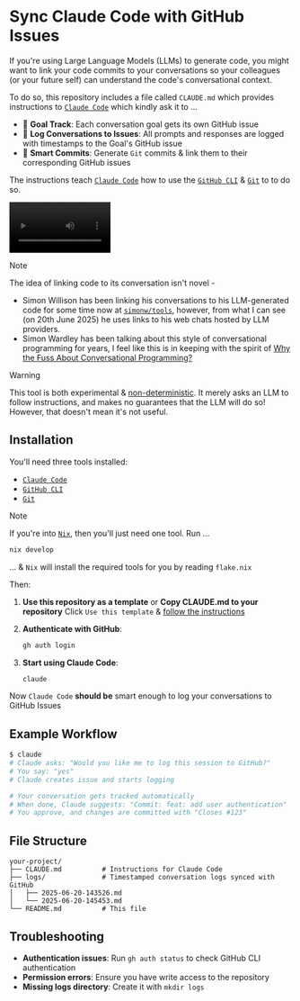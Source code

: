 # Sync Claude Code with GitHub Issues

If you're using Large Language Models (LLMs) to generate code, you might want to link your code commits to your conversations so your colleagues (or your future self) can understand the code's conversational context.

To do so, this repository includes a file called `CLAUDE.md` which provides instructions to [`Claude Code`](https://github.com/anthropics/claude-code) which kindly ask it to ...

- 🎯 **Goal Track**: Each conversation goal gets its own GitHub issue
- 📝 **Log Conversations to Issues**: All prompts and responses are logged with timestamps to the Goal's GitHub issue
- 🚀 **Smart Commits**: Generate `Git` commits & link them to their corresponding GitHub issues

The instructions teach [`Claude Code`](https://github.com/anthropics/claude-code) how to use the [`GitHub CLI`](https://github.com/cli/cli) & [`Git`](https://git-scm.com/downloads) to to do so.

<video src='https://github.com/user-attachments/assets/1a3106ed-8b97-4439-9b27-2d0c242a054c' width=180/></video>

>[!NOTE]
> The idea of linking code to its conversation isn't novel -
> - Simon Willison has been linking his conversations to his LLM-generated code for some time now at [`simonw/tools`](https://github.com/simonw/tools), however, from what I can see (on 20th June 2025) he uses links to his web chats hosted by LLM providers.
> - Simon Wardley has been talking about this style of conversational programming for years, I feel like this is in keeping with the spirit of [Why the Fuss About Conversational Programming?](https://blog.gardeviance.org/2023/01/why-fuss-about-conversational.html)

>[!WARNING]
> This tool is both experimental & [non-deterministic](https://en.wikipedia.org/wiki/Nondeterministic_programming). It merely asks an LLM to follow instructions, and makes no guarantees that the LLM will do so! However, that doesn't mean it's not useful.

## Installation

You'll need three tools installed:

- [`Claude Code`](https://github.com/anthropics/claude-code)
- [`GitHub CLI`](https://github.com/cli/cli)
- [`Git`](https://git-scm.com/downloads)

>[!NOTE]
> If you're into [`Nix`](https://github.com/NixOS/nix), then you'll just need one tool.
> Run ...
> ```sh
> nix develop
> ```
> ... & `Nix` will install the required tools for you by reading `flake.nix`

Then:

1. **Use this repository as a template** or **Copy CLAUDE.md to your repository**
   Click `Use this template` & [follow the instructions](https://docs.github.com/en/repositories/creating-and-managing-repositories/creating-a-repository-from-a-template)

2. **Authenticate with GitHub**:
   ```bash
   gh auth login
   ```

3. **Start using Claude Code**:
   ```bash
   claude
   ```

Now `Claude Code` **should be** smart enough to log your conversations to GitHub Issues

## Example Workflow

```bash
$ claude
# Claude asks: "Would you like me to log this session to GitHub?"
# You say: "yes"
# Claude creates issue and starts logging

# Your conversation gets tracked automatically
# When done, Claude suggests: "Commit: feat: add user authentication"
# You approve, and changes are committed with "Closes #123"
```

## File Structure

```
your-project/
├── CLAUDE.md          # Instructions for Claude Code
├── logs/              # Timestamped conversation logs synced with GitHub
│   ├── 2025-06-20-143526.md
│   └── 2025-06-20-145453.md
└── README.md          # This file
```

## Troubleshooting

- **Authentication issues**: Run `gh auth status` to check GitHub CLI authentication
- **Permission errors**: Ensure you have write access to the repository
- **Missing logs directory**: Create it with `mkdir logs`
